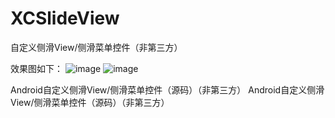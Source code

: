 # XCSlideView
自定义侧滑View/侧滑菜单控件（非第三方）

效果图如下：
![image](https://github.com/jczmdeveloper/XCSlideView/blob/master/sreenshots/01.png)           ![image](https://github.com/jczmdeveloper/XCSlideView/blob/master/sreenshots/02.png)

Android自定义侧滑View/侧滑菜单控件（源码）（非第三方）
Android自定义侧滑View/侧滑菜单控件（源码）（非第三方）

